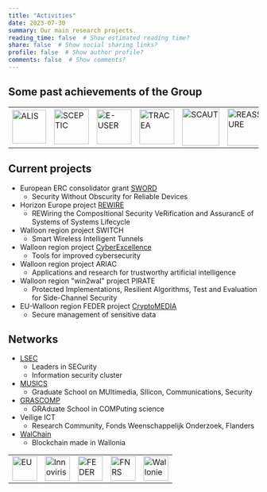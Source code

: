 ```yaml
---
title: "Activities"
date: 2023-07-30
summary: Our main research projects.
reading_time: false  # Show estimated reading time?
share: false  # Show social sharing links?
profile: false  # Show author profile?
comments: false  # Show comments?
---
```


## Some past achievements of the Group

<table cellspacing="20px" cellpadding="" border="0" align="c">
<tbody><tr><td><a href="../uploads/alis.pdf"><img src="../uploads/alis.jpg" alt="ALIS" style="width:68px;border:0"></a></td>
<td><a href="../uploads/sceptic.pdf"><img src="../uploads/sceptic.jpg" alt="SCEPTIC" style="width:70px;border:0"></a></td>
<td><a href="../uploads/e-user.pdf"><img src="../uploads/e-user.jpg" alt="E-USER" style="width:70px;border:0"></a></td>
<td><a href="../uploads/tracea.pdf"><img src="../uploads/tracea.jpg" alt="TRACEA" style="width:70px;border:0"></a></td>
<td><a href="../uploads/scaut.pdf"><img src="../uploads/scaut.jpg" alt="SCAUT" style="width:75px;border:0"></a></td>
<td><a href="../uploads/reassure.pdf"><img src="../uploads/reassure.jpg" alt="REASSURE" style="width:75px;border:0"></a></td>
</tr>
</tbody></table>

## Current projects

- European ERC consolidator grant [SWORD](https://perso.uclouvain.be/fstandae/erc.html)
  - Security Without Obscurity for Reliable Devices
- Horizon Europe project  [REWIRE](https://www.rewire-he.eu/)
  - REWiring the ComposItional Security VeRification and AssurancE of Systems of Systems Lifecycle
- Walloon region project SWITCH
  - Smart Wireless Intelligent Tunnels
- Walloon region project [CyberExcellence](https://www.cyberexcellence.be/)
  - Tools for improved cybersecurity
- Walloon region project ARIAC
  - Applications and research for trustworthy artificial intelligence
- Walloon region "win2wal" project PIRATE
  - Protected Implementations, Resilient Algorithms, Test and Evaluation for Side-Channel Security
- EU-Walloon region FEDER project [CryptoMEDIA](https://decryptage.be/cryptomedia/)
  - Secure management of sensitive data

## Networks

- [LSEC](http://www.lsec.be/)
  - Leaders in SECurity
  - Information security cluster
- [MUSICS](https://sites.uclouvain.be/doctoralschool-musics/)
  - Graduate School on MUltimedia, SIlicon, Communications, Security
- [GRASCOMP](https://www.grascomp.be/)
  - GRAduate School in COMPuting science
- Veilige ICT
  - Research Community, Fonds Weenschappelijk Onderzoek, Flanders
- [WalChain](https://walchain.be/)
  - Blockchain made in Wallonia 

<table cellspacing="20px" cellpadding="" border="0" align="c">
<tbody><tr><td>
<a href="https://research-and-innovation.ec.europa.eu/funding/funding-opportunities/funding-programmes-and-open-calls/horizon-europe_en"><img src="../uploads/eu.jpg" alt="EU" style="height:50px;border:0"></a></td>
<td><a href="https://innoviris.brussels/"><img src="../uploads/innoviris.jpg" alt="Innoviris" style="height:50px;border:0"></a></td>
<td><a href="https://www.enmieux.be/"><img src="../uploads/enmieux.jpg" alt="FEDER" style="height:50px;border:0"></a></td>
<td><a href="https://www.frs-fnrs.be/"><img src="../uploads/fnrs.jpg" alt="FNRS" style="height:50px;border:0"></a></td>
<td><a href="https://recherche.wallonie.be/home.html"><img src="../uploads/wallonie.jpg" alt="Wallonie" style="height:50px;border:0"></a></td></tr>
</tbody></table>

